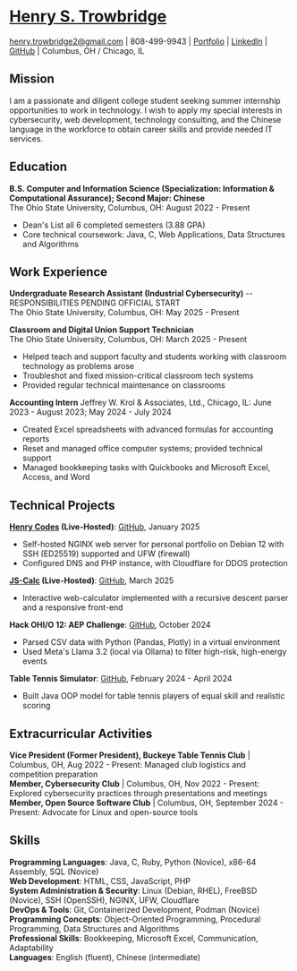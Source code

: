 # [Henry S. Trowbridge](https://henrycodes.xyz/)

[henry.trowbridge2@gmail.com](mailto:henry.trowbridge2@gmail.com) | 808-499-9943 |
[Portfolio](https://henrycodes.xyz/) | [LinkedIn](https://www.linkedin.com/in/henry1679/) | [GitHub](https://github.com/henry7720/) | Columbus, OH / Chicago, IL

## Mission

I am a passionate and diligent college student seeking summer internship opportunities to work in technology. I wish to apply my special interests in cybersecurity, web development, technology consulting, and the Chinese language in the workforce to obtain career skills and provide needed IT services.

## Education

**B.S. Computer and Information Science (Specialization: Information & Computational Assurance); Second Major: Chinese**  
The Ohio State University, Columbus, OH:  August 2022 - Present

- Dean's List all 6 completed semesters (3.88 GPA)
- Core technical coursework: Java, C, Web Applications, Data Structures and Algorithms

## Work Experience

**Undergraduate Research Assistant (Industrial Cybersecurity)** -- RESPONSIBILITIES PENDING OFFICIAL START  
The Ohio State University, Columbus, OH: May 2025 - Present

**Classroom and Digital Union Support Technician**  
The Ohio State University, Columbus, OH: March 2025 - Present

- Helped teach and support faculty and students working with classroom technology as problems arose
- Troubleshot and fixed mission-critical classroom tech systems
- Provided regular technical maintenance on classrooms

**Accounting Intern**
Jeffrey W. Krol & Associates, Ltd., Chicago, IL: June 2023 - August 2023; May 2024 - July 2024

- Created Excel spreadsheets with advanced formulas for accounting reports
- Reset and managed office computer systems; provided technical support
- Managed bookkeeping tasks with Quickbooks and Microsoft Excel, Access, and Word

## Technical Projects

**[Henry Codes](https://henrycodes.xyz/) (Live-Hosted)**: [GitHub](https://github.com/henry7720/Henry-Codes-Portfolio), January 2025

- Self-hosted NGINX web server for personal portfolio on Debian 12 with SSH (ED25519) supported and UFW (firewall)
- Configured DNS and PHP instance, with Cloudflare for DDOS protection

<!-- **[OPRF Games](https://games.henrycodes.xyz/) (Live-Hosted)**: [GitHub](https://github.com/henry7720/OPRF-Games), September 2018 - May 2021; January 2025

- Built PHP/JavaScript games web site; modernized in 2025 with Ruffle Flash emulator   -->

**[JS-Calc](https://projects.henrycodes.xyz/js-calc/) (Live-Hosted)**: [GitHub](https://github.com/henry7720/JS-Calc), March 2025

- Interactive web-calculator implemented with a recursive descent parser and a responsive front-end

**Hack OHI/O 12: AEP Challenge**: [GitHub](https://github.com/henry7720/AEP-Hack12), October 2024

- Parsed CSV data with Python (Pandas, Plotly) in a virtual environment
- Used Meta's Llama 3.2 (local via Ollama) to filter high-risk, high-energy events

**Table Tennis Simulator**: [GitHub](https://github.com/henry7720/Table-Tennis-Simulator), February 2024 - April 2024

- Built Java OOP model for table tennis players of equal skill and realistic scoring

## Extracurricular Activities

**Vice President (Former President), Buckeye Table Tennis Club** | Columbus, OH, Aug 2022 - Present: Managed club logistics and competition preparation  
**Member, Cybersecurity Club** | Columbus, OH, Nov 2022 - Present: Explored cybersecurity practices through presentations and meetings  
**Member, Open Source Software Club** | Columbus, OH, September 2024 - Present: Advocate for Linux and open-source tools

## Skills

**Programming Languages**: Java, C, Ruby, Python (Novice), x86-64 Assembly, SQL (Novice)  
**Web Development**: HTML, CSS, JavaScript, PHP  
**System Administration & Security**: Linux (Debian, RHEL), FreeBSD (Novice), SSH (OpenSSH), NGINX, UFW, Cloudflare  
**DevOps & Tools**: Git, Containerized Development, Podman (Novice)  
**Programming Concepts**: Object-Oriented Programming, Procedural Programming, Data Structures and Algorithms  
**Professional Skills**: Bookkeeping, Microsoft Excel, Communication, Adaptability  
**Languages**: English (fluent), Chinese (intermediate)